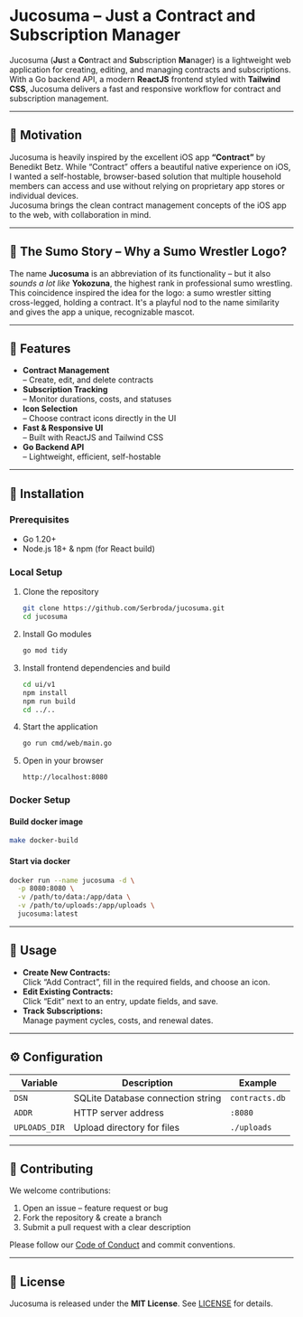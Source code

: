 # Jucosuma – Just a Contract and Subscription Manager

Jucosuma (**Ju**st a **Co**ntract and **Su**bscription **Ma**nager) is a lightweight web application for creating, editing, and managing contracts and subscriptions.  
With a Go backend API, a modern **ReactJS** frontend styled with **Tailwind CSS**, Jucosuma delivers a fast and responsive workflow for contract and subscription management.

---

## 🎯 Motivation

Jucosuma is heavily inspired by the excellent iOS app **“Contract”** by Benedikt Betz. While “Contract” offers a beautiful native experience on iOS, I wanted a self-hostable, browser-based solution that multiple household members can access and use without relying on proprietary app stores or individual devices.  
Jucosuma brings the clean contract management concepts of the iOS app to the web, with collaboration in mind.

---

## 🥋 The Sumo Story – Why a Sumo Wrestler Logo?

The name **Jucosuma** is an abbreviation of its functionality – but it also *sounds a lot like* **Yokozuna**, the highest rank in professional sumo wrestling.  
This coincidence inspired the idea for the logo: a sumo wrestler sitting cross-legged, holding a contract. It's a playful nod to the name similarity and gives the app a unique, recognizable mascot.

---

## 📝 Features

- **Contract Management**  
  – Create, edit, and delete contracts  
- **Subscription Tracking**  
  – Monitor durations, costs, and statuses  
- **Icon Selection**  
  – Choose contract icons directly in the UI  
- **Fast & Responsive UI**  
  – Built with ReactJS and Tailwind CSS  
- **Go Backend API**  
  – Lightweight, efficient, self-hostable  

---

## 🔧 Installation

### Prerequisites

- Go 1.20+  
- Node.js 18+ & npm (for React build)  

### Local Setup

1. Clone the repository  
   ```bash
   git clone https://github.com/Serbroda/jucosuma.git
   cd jucosuma
   ```
2. Install Go modules  
   ```bash
   go mod tidy
   ```
3. Install frontend dependencies and build  
   ```bash
   cd ui/v1
   npm install
   npm run build
   cd ../..
   ```
4. Start the application  
   ```bash
   go run cmd/web/main.go
   ```
5. Open in your browser  
   ```
   http://localhost:8080
   ```

### Docker Setup

#### Build docker image

```bash
make docker-build
```

#### Start via docker

```bash
docker run --name jucosuma -d \
  -p 8080:8080 \
  -v /path/to/data:/app/data \
  -v /path/to/uploads:/app/uploads \
  jucosuma:latest
```

---

## 🚀 Usage

- **Create New Contracts:**  
  Click “Add Contract”, fill in the required fields, and choose an icon.  
- **Edit Existing Contracts:**  
  Click “Edit” next to an entry, update fields, and save.  
- **Track Subscriptions:**  
  Manage payment cycles, costs, and renewal dates.

---

## ⚙️ Configuration

| Variable     | Description                       | Example        |
|--------------|-----------------------------------|----------------|
| `DSN`        | SQLite Database connection string | `contracts.db` |
| `ADDR`       | HTTP server address               | `:8080`        |
| `UPLOADS_DIR`| Upload directory for files        | `./uploads`    |

---

## 🤝 Contributing

We welcome contributions:

1. Open an issue – feature request or bug  
2. Fork the repository & create a branch  
3. Submit a pull request with a clear description  

Please follow our [Code of Conduct](CODE_OF_CONDUCT.md) and commit conventions.

---

## 📄 License

Jucosuma is released under the **MIT License**. See [LICENSE](LICENSE) for details.
